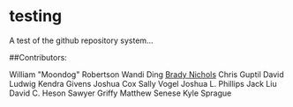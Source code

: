 # testing
A test of the github repository system...

##Contributors:

William "Moondog" Robertson
Wandi Ding
[Brady Nichols](https://www.youtube.com/watch?v=dQw4w9WgXcQ)
Chris Guptil
David Ludwig
Kendra Givens
Joshua Cox
Sally Vogel
Joshua L. Phillips
Jack Liu
David C. Heson
Sawyer Griffy
Matthew Senese
Kyle Sprague